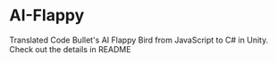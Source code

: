 # AI-Flappy
Translated Code Bullet's AI Flappy Bird from JavaScript to C# in Unity. Check out the details in README
